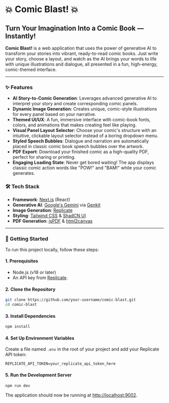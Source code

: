 # 💥 Comic Blast! 💥

## Turn Your Imagination Into a Comic Book — Instantly!

**Comic Blast!** is a web application that uses the power of generative AI to transform your stories into vibrant, ready-to-read comic books. Just write your story, choose a layout, and watch as the AI brings your words to life with unique illustrations and dialogue, all presented in a fun, high-energy, comic-themed interface.

---

### ✨ Features

-   **AI Story-to-Comic Generation**: Leverages advanced generative AI to interpret your story and create corresponding comic panels.
-   **Dynamic Image Generation**: Creates unique, comic-style illustrations for every panel based on your narrative.
-   **Themed UI/UX**: A fun, immersive interface with comic-book fonts, colors, and animations that makes creating feel like playing.
-   **Visual Panel Layout Selector**: Choose your comic's structure with an intuitive, clickable layout selector instead of a boring dropdown menu.
-   **Styled Speech Bubbles**: Dialogue and narration are automatically placed in classic comic book speech bubbles over the artwork.
-   **PDF Export**: Download your finished comic as a high-quality PDF, perfect for sharing or printing.
-   **Engaging Loading State**: Never get bored waiting! The app displays classic comic action words like "POW!" and "BAM!" while your comic generates.

### 🛠️ Tech Stack

-   **Framework**: [Next.js](https://nextjs.org/) (React)
-   **Generative AI**: [Google's Gemini](https://ai.google.dev/) via [Genkit](https://firebase.google.com/docs/genkit)
-   **Image Generation**: [Replicate](https://replicate.com/)
-   **Styling**: [Tailwind CSS](https://tailwindcss.com/) & [ShadCN UI](https://ui.shadcn.com/)
-   **PDF Generation**: [jsPDF](https://github.com/parallax/jsPDF) & [html2canvas](https://html2canvas.hertzen.com/)

---

### 🚀 Getting Started

To run this project locally, follow these steps:

#### 1. Prerequisites

-   Node.js (v18 or later)
-   An API key from [Replicate](https://replicate.com/docs/get-started/nodejs).

#### 2. Clone the Repository

```bash
git clone https://github.com/your-username/comic-blast.git
cd comic-blast
```

#### 3. Install Dependencies

```bash
npm install
```

#### 4. Set Up Environment Variables

Create a file named `.env` in the root of your project and add your Replicate API token:

```
REPLICATE_API_TOKEN=your_replicate_api_token_here
```

#### 5. Run the Development Server

```bash
npm run dev
```

The application should now be running at [http://localhost:9002](http://localhost:9002).
